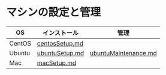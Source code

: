 # マシンの設定と管理

|OS|インストール|管理|
|---|---|---|
|CentOS|[centosSetup.md](doc/centosSetup.md)||
|Ubuntu|[ubuntuSetup.md](doc/ubuntuSetup.md)|[ubuntuMaintenance.md](doc/ubuntuMaintenance.md)|
|Mac|[macSetup.md](doc/macSetup.md)||
